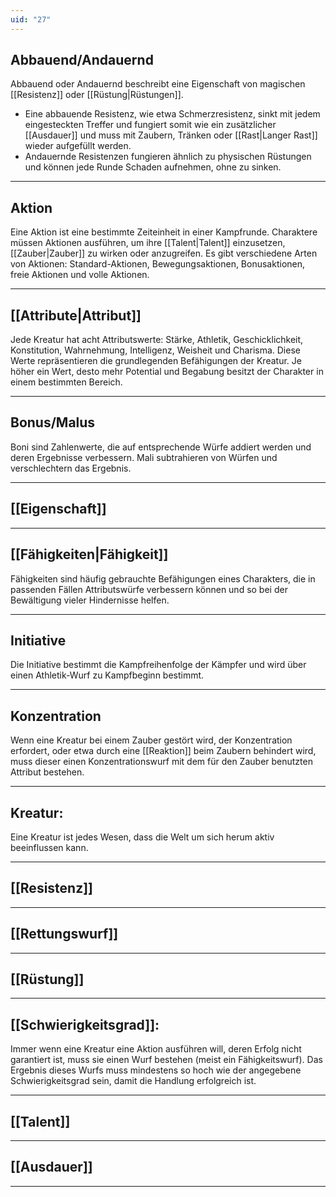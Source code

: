 ```yaml
---
uid: "27"
---
```

## Abbauend/Andauernd
Abbauend oder Andauernd beschreibt eine Eigenschaft von magischen [[Resistenz]] oder [[Rüstung|Rüstungen]].
-   Eine abbauende Resistenz, wie etwa Schmerzresistenz, sinkt mit jedem eingesteckten Treffer und fungiert somit wie ein zusätzlicher [[Ausdauer]] und muss mit Zaubern, Tränken oder [[Rast|Langer Rast]] wieder aufgefüllt werden.
-   Andauernde Resistenzen fungieren ähnlich zu physischen Rüstungen und können jede Runde Schaden aufnehmen, ohne zu sinken.

---

## Aktion
Eine Aktion ist eine bestimmte Zeiteinheit in einer Kampfrunde. Charaktere müssen Aktionen ausführen, um ihre [[Talent|Talent]] einzusetzen, [[Zauber|Zauber]] zu wirken oder anzugreifen. Es gibt verschiedene Arten von Aktionen: Standard-Aktionen, Bewegungsaktionen, Bonusaktionen, freie Aktionen und volle Aktionen.

---

## [[Attribute|Attribut]]
Jede Kreatur hat acht Attributswerte: Stärke, Athletik, Geschicklichkeit, Konstitution, Wahrnehmung, Intelligenz, Weisheit und Charisma. Diese Werte repräsentieren die grundlegenden Befähigungen der Kreatur. Je höher ein Wert, desto mehr Potential und Begabung besitzt der Charakter in einem bestimmten Bereich.

---

## **Bonus/Malus**
Boni sind Zahlenwerte, die auf entsprechende Würfe addiert werden und deren Ergebnisse verbessern. Mali subtrahieren von Würfen und verschlechtern das Ergebnis.

---

## [[Eigenschaft]]

---

## [[Fähigkeiten|Fähigkeit]]
Fähigkeiten sind häufig gebrauchte Befähigungen eines Charakters, die in passenden Fällen Attributswürfe verbessern können und so bei der Bewältigung vieler Hindernisse helfen.

---

## Initiative
Die Initiative bestimmt die Kampfreihenfolge der Kämpfer und wird über einen Athletik-Wurf zu Kampfbeginn bestimmt.

---

## Konzentration
Wenn eine Kreatur bei einem Zauber gestört wird, der Konzentration erfordert, oder etwa durch eine [[Reaktion]] beim Zaubern behindert wird, muss dieser einen Konzentrationswurf mit dem für den Zauber benutzten Attribut bestehen.

---

## **Kreatur**:
Eine Kreatur ist jedes Wesen, dass die Welt um sich herum aktiv beeinflussen kann.

---

## [[Resistenz]]

---

## [[Rettungswurf]]

---

## [[Rüstung]]

---

## [[Schwierigkeitsgrad]]:
Immer wenn eine Kreatur eine Aktion ausführen will, deren Erfolg nicht garantiert ist, muss sie einen Wurf bestehen (meist ein Fähigkeitswurf). Das Ergebnis dieses Wurfs muss mindestens so hoch wie der angegebene Schwierigkeitsgrad sein, damit die Handlung erfolgreich ist.

---

## [[Talent]]

---

## [[Ausdauer]]

---
